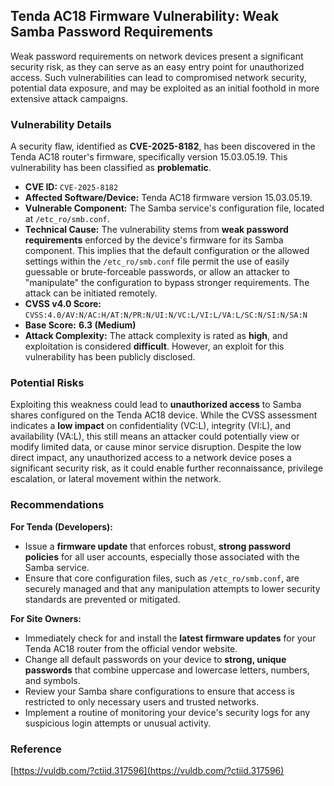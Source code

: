 ## Tenda AC18 Firmware Vulnerability: Weak Samba Password Requirements

Weak password requirements on network devices present a significant security risk, as they can serve as an easy entry point for unauthorized access. Such vulnerabilities can lead to compromised network security, potential data exposure, and may be exploited as an initial foothold in more extensive attack campaigns.

### Vulnerability Details

A security flaw, identified as **CVE-2025-8182**, has been discovered in the Tenda AC18 router's firmware, specifically version 15.03.05.19. This vulnerability has been classified as **problematic**.

*   **CVE ID:** `CVE-2025-8182`
*   **Affected Software/Device:** Tenda AC18 firmware version 15.03.05.19.
*   **Vulnerable Component:** The Samba service's configuration file, located at `/etc_ro/smb.conf`.
*   **Technical Cause:** The vulnerability stems from **weak password requirements** enforced by the device's firmware for its Samba component. This implies that the default configuration or the allowed settings within the `/etc_ro/smb.conf` file permit the use of easily guessable or brute-forceable passwords, or allow an attacker to "manipulate" the configuration to bypass stronger requirements. The attack can be initiated remotely.
*   **CVSS v4.0 Score:** `CVSS:4.0/AV:N/AC:H/AT:N/PR:N/UI:N/VC:L/VI:L/VA:L/SC:N/SI:N/SA:N`
*   **Base Score:** **6.3 (Medium)**
*   **Attack Complexity:** The attack complexity is rated as **high**, and exploitation is considered **difficult**. However, an exploit for this vulnerability has been publicly disclosed.

### Potential Risks

Exploiting this weakness could lead to **unauthorized access** to Samba shares configured on the Tenda AC18 device. While the CVSS assessment indicates a **low impact** on confidentiality (VC:L), integrity (VI:L), and availability (VA:L), this still means an attacker could potentially view or modify limited data, or cause minor service disruption. Despite the low direct impact, any unauthorized access to a network device poses a significant security risk, as it could enable further reconnaissance, privilege escalation, or lateral movement within the network.

### Recommendations

**For Tenda (Developers):**
*   Issue a **firmware update** that enforces robust, **strong password policies** for all user accounts, especially those associated with the Samba service.
*   Ensure that core configuration files, such as `/etc_ro/smb.conf`, are securely managed and that any manipulation attempts to lower security standards are prevented or mitigated.

**For Site Owners:**
*   Immediately check for and install the **latest firmware updates** for your Tenda AC18 router from the official vendor website.
*   Change all default passwords on your device to **strong, unique passwords** that combine uppercase and lowercase letters, numbers, and symbols.
*   Review your Samba share configurations to ensure that access is restricted to only necessary users and trusted networks.
*   Implement a routine of monitoring your device's security logs for any suspicious login attempts or unusual activity.

### Reference

[https://vuldb.com/?ctiid.317596](https://vuldb.com/?ctiid.317596)